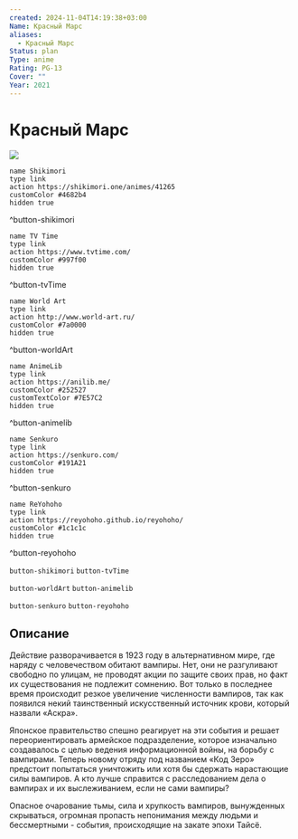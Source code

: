 ```yaml
---
created: 2024-11-04T14:19:38+03:00
Name: Красный Марс
aliases:
  - Красный Марс
Status: plan
Type: anime
Rating: PG-13
Cover: ""
Year: 2021
---
```


# Красный Марс

![](https://nyaa.shikimori.one/uploads/poster/animes/41265/7cef47760fcadec76a2c3c437ba5eadb.jpeg)

```button
name Shikimori
type link
action https://shikimori.one/animes/41265
customColor #4682b4
hidden true
```
^button-shikimori

```button
name TV Time
type link
action https://www.tvtime.com/
customColor #997f00
hidden true
```
^button-tvTime

```button
name World Art
type link
action http://www.world-art.ru/
customColor #7a0000
hidden true
```
^button-worldArt

```button
name AnimeLib
type link
action https://anilib.me/
customColor #252527
customTextColor #7E57C2
hidden true
```
^button-animelib

```button
name Senkuro
type link
action https://senkuro.com/
customColor #191A21
hidden true
```
^button-senkuro

```button
name ReYohoho
type link
action https://reyohoho.github.io/reyohoho/
customColor #1c1c1c
hidden true
```
^button-reyohoho

`button-shikimori` `button-tvTime`

`button-worldArt` `button-animelib`

`button-senkuro` `button-reyohoho`

## Описание

Действие разворачивается в 1923 году в альтернативном мире, где наряду с человечеством обитают вампиры. Нет, они не разгуливают свободно по улицам, не проводят акции по защите своих прав, но факт их существования не подлежит сомнению. Вот только в последнее время происходит резкое увеличение численности вампиров, так как появился некий таинственный искусственный источник крови, который назвали «Аскра». 

Японское правительство спешно реагирует на эти события и решает переориентировать армейское подразделение, которое изначально создавалось с целью ведения информационной войны, на борьбу с вампирами. Теперь новому отряду под названием «Код Зеро» предстоит попытаться уничтожить или хотя бы сдержать нарастающие силы вампиров. А кто лучше справится с расследованием дела о вампирах и их выслеживанием, если не сами вампиры?

Опасное очарование тьмы, сила и хрупкость вампиров, вынужденных скрываться, огромная пропасть непонимания между людьми и бессмертными - события, происходящие на закате эпохи Тайсё.
